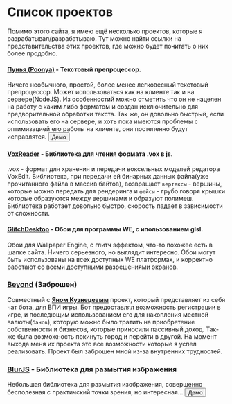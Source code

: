 # Список проектов
Помимо этого сайта, я имею ещё несколько проектов, которые я разрабатывал/разрабатываю. Тут можно найти ссылки на представительства этих проектов, где можно будет почитать о них более продобно.

#### [**Пунья (Poonya)**](https://github.com/AseWhy/Poonya) - Текстовый препроцессор.
Ничего необычного, простой, более менее легковесный текстовый препроцессор. Может использоваться как на клиенте так и на сервере(NodeJS). Из особенностий можно отметить что он не нацелен на работу с каким либо форматом и создан исключительно для предворительной обработки текста. Так же, он довольно быстрый, если использовать его на сервере, и хоть пока имеются проблемы с оптимизацией его работы на клиенте, они постепенно будут исправлятся.
<button class='preview' src='https://raw.githubusercontent.com/AseWhy/Poonya/master/demo/index.htm'> Демо </button>

#### [**VoxReader**](https://github.com/AseWhy/Vox-Reader-JS) - Библиотека для чтения формата .vox в js.
.vox - формат для хранения и передачи воксельных моделей редатора VoxEdit. Библиотека, при передачи ей бинарных данных файла(уже прочитанного файла в массив байтов), возвращает `вертексы` - вершины, которые можно передать для рендеринга и `фейсы` - грубо говоря крышки которые образуются между вершинами и образуют полимеш. Библиотека работает довольно быстро, скорость падает в зависимости от сложности.
#### [**GlitchDesktop**](https://github.com/AseWhy/glitch-desktop) - Обои для программы WE, с ипользованием glsl.
Обои для Wallpaper Engine, с глитч эффектом, что-то похожее есть в шапке сайта. Ничего серьезного, но выглядит интересно. Обои могут быть использованы на всех доступных WE платформах, и корректно работают со всеми доступными разрешениями экранов.

### [**Beyond**](https://vk.com/megacorpparadox) (Заброшен)
Совместный с [**Яном Кузнецевым**](https://vk.com/yankuznetsovvv) проект, который представляет из себя чат бота, для ВПИ игры. Бот предоставлял возможность регистрации в игре, и последющим использованием его для накопления местной валюты(`банов`), которую можно было тратить на приобретение собственности и бизнесов, которые приносили пассивный доход. Так-же была возможность покинуть город и перейти в другой. На момент выхода меня их проекта это все возможности которые я успел реализовать. Проект был заброшен мной из-за внутренних трудностей.

### [**BlurJS**](https://github.com/AseWhy/blur.canvas.js) - Библиотека для размытия избражения
Небольшая библиотека для размытия изображения, совершенно бесполезная с практичский точки зрения, но интересная...
<button class='preview' src='https://raw.githubusercontent.com/AseWhy/blur.canvas.js/master/index.html'> Демо </button>